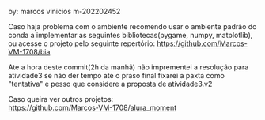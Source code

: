 by: marcos vinicios m-202202452

Caso haja problema com o ambiente recomendo usar o ambiente padrão do conda
a implementar as seguintes bibliotecas(pygame, numpy, matplotlib), ou acesse o
projeto pelo seguinte repertório:
    https://github.com/Marcos-VM-1708/bia

Ate a hora deste commit(2h da manhã) não imprementei a resolução para atividade3 
se não der tempo ate o praso final fixarei a paxta como "tentativa" e pesso que 
considere a proposta de atividade3.v2

Caso queira ver outros projetos:    
    https://github.com/Marcos-VM-1708/alura_moment


